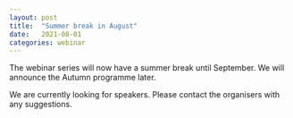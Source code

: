 ```yaml
---
layout: post
title:  "Summer break in August"
date:   2021-08-01
categories: webinar
---
```


The webinar series will now have a summer break until September. We will announce the Autumn programme later. 

We are currently looking for speakers. Please contact the organisers with any suggestions.

